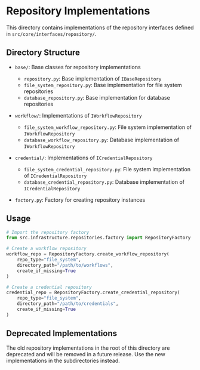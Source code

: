 # Repository Implementations

This directory contains implementations of the repository interfaces defined in `src/core/interfaces/repository/`.

## Directory Structure

- `base/`: Base classes for repository implementations
  - `repository.py`: Base implementation of `IBaseRepository`
  - `file_system_repository.py`: Base implementation for file system repositories
  - `database_repository.py`: Base implementation for database repositories

- `workflow/`: Implementations of `IWorkflowRepository`
  - `file_system_workflow_repository.py`: File system implementation of `IWorkflowRepository`
  - `database_workflow_repository.py`: Database implementation of `IWorkflowRepository`

- `credential/`: Implementations of `ICredentialRepository`
  - `file_system_credential_repository.py`: File system implementation of `ICredentialRepository`
  - `database_credential_repository.py`: Database implementation of `ICredentialRepository`

- `factory.py`: Factory for creating repository instances

## Usage

```python
# Import the repository factory
from src.infrastructure.repositories.factory import RepositoryFactory

# Create a workflow repository
workflow_repo = RepositoryFactory.create_workflow_repository(
    repo_type="file_system",
    directory_path="/path/to/workflows",
    create_if_missing=True
)

# Create a credential repository
credential_repo = RepositoryFactory.create_credential_repository(
    repo_type="file_system",
    directory_path="/path/to/credentials",
    create_if_missing=True
)
```

## Deprecated Implementations

The old repository implementations in the root of this directory are deprecated and will be removed in a future release. Use the new implementations in the subdirectories instead.
